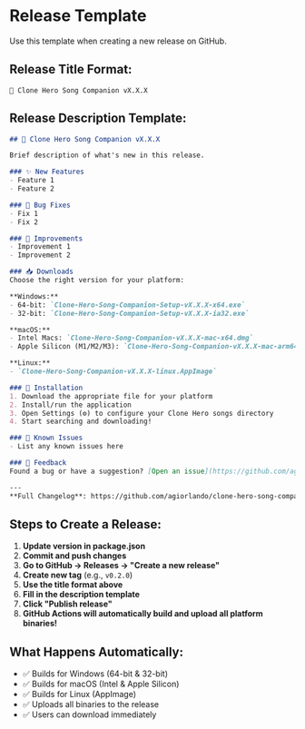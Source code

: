 # Release Template

Use this template when creating a new release on GitHub.

## Release Title Format:
```
🎸 Clone Hero Song Companion vX.X.X
```

## Release Description Template:

```markdown
## 🎸 Clone Hero Song Companion vX.X.X

Brief description of what's new in this release.

### ✨ New Features
- Feature 1
- Feature 2

### 🐛 Bug Fixes
- Fix 1
- Fix 2

### 🔧 Improvements
- Improvement 1
- Improvement 2

### 📥 Downloads
Choose the right version for your platform:

**Windows:**
- 64-bit: `Clone-Hero-Song-Companion-Setup-vX.X.X-x64.exe`
- 32-bit: `Clone-Hero-Song-Companion-Setup-vX.X.X-ia32.exe`

**macOS:**
- Intel Macs: `Clone-Hero-Song-Companion-vX.X.X-mac-x64.dmg`
- Apple Silicon (M1/M2/M3): `Clone-Hero-Song-Companion-vX.X.X-mac-arm64.dmg`

**Linux:**
- `Clone-Hero-Song-Companion-vX.X.X-linux.AppImage`

### 🚀 Installation
1. Download the appropriate file for your platform
2. Install/run the application
3. Open Settings (⚙️) to configure your Clone Hero songs directory
4. Start searching and downloading!

### 🐛 Known Issues
- List any known issues here

### 📝 Feedback
Found a bug or have a suggestion? [Open an issue](https://github.com/agiorlando/clone-hero-song-companion/issues)!

---
**Full Changelog**: https://github.com/agiorlando/clone-hero-song-companion/compare/vPREVIOUS...vX.X.X
```

## Steps to Create a Release:

1. **Update version in package.json**
2. **Commit and push changes**
3. **Go to GitHub → Releases → "Create a new release"**
4. **Create new tag** (e.g., `v0.2.0`)
5. **Use the title format above**
6. **Fill in the description template**
7. **Click "Publish release"**
8. **GitHub Actions will automatically build and upload all platform binaries!**

## What Happens Automatically:
- ✅ Builds for Windows (64-bit & 32-bit)
- ✅ Builds for macOS (Intel & Apple Silicon)  
- ✅ Builds for Linux (AppImage)
- ✅ Uploads all binaries to the release
- ✅ Users can download immediately
